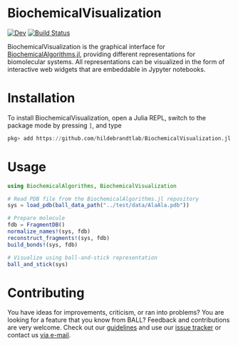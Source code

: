 # BiochemicalVisualization
[![Dev](https://img.shields.io/badge/docs-dev-blue.svg)](https://hildebrandtlab.github.io/BiochemicalVisualization.jl/dev)
[![Build Status](https://github.com/hildebrandtlab/BiochemicalVisualization.jl/actions/workflows/CI.yml/badge.svg?branch=develop)](https://github.com/hildebrandtlab/BiochemicalVisualization.jl/actions/workflows/CI.yml?query=branch%3Adevelop)

BiochemicalVisualization is the graphical interface for [BiochemicalAlgorithms.jl](https://github.com/hildebrandtlab/BiochemicalAlgorithms.jl), providing different representations for biomolecular systems. All representations can be visualized in the form of interactive web widgets that are embeddable in Jypyter notebooks.

# Installation
To install BiochemicalVisualization, open a Julia REPL, switch to the package mode by pressing `]`, and type


```julia
pkg> add https://github.com/hildebrandtlab/BiochemicalVisualization.jl
```

# Usage
```julia
using BiochemicalAlgorithms, BiochemicalVisualization

# Read PDB file from the BiochemicalAlgorithms.jl repository
sys = load_pdb(ball_data_path("../test/data/AlaAla.pdb"))

# Prepare molecule
fdb = FragmentDB()
normalize_names!(sys, fdb)
reconstruct_fragments!(sys, fdb)
build_bonds!(sys, fdb)

# Visualize using ball-and-stick representation
ball_and_stick(sys)
```

# Contributing
You have ideas for improvements, criticism, or ran into problems?  You are looking for a feature that you know from BALL?
Feedback and contributions are very welcome. Check out our [guidelines](CONTRIBUTING.md) and use our [issue tracker](https://github.com/hildebrandtlab/BiochemicalVisualization.jl/issues) or contact us [via e-mail](mailto:hildebrandtlab@uni-mainz.de?subject=BiochemicalVisualization.jl).
